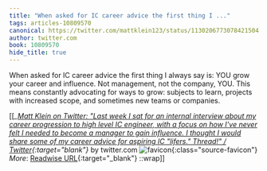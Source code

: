 ```yaml
---
title: "When asked for IC career advice the first thing I ..."
tags: articles-10809570
canonical: https://twitter.com/mattklein123/status/1130206773078421504
author: twitter.com
book: 10809570
hide_title: true
---
```


When asked for IC career advice the first thing I always say is: YOU grow your career and influence. Not management, not the company, YOU. This means constantly advocating for ways to grow: subjects to learn, projects with increased scope, and sometimes new teams or companies.


[[<cite>_[Matt Klein on Twitter: "Last week I sat for an internal interview about my career progression to high level IC engineer, with a focus on how I've never felt I needed to become a manager to gain influence. I thought I would share some of my career advice for aspiring IC "lifers." Thread!" / Twitter](https://twitter.com/mattklein123/status/1130206773078421504){:target="_blank"}_</cite> by twitter.com ![favicon](https://s2.googleusercontent.com/s2/favicons?domain=twitter.com){:class="source-favicon"}<br>
_More_: [Readwise URL](https://readwise.io/open/223622987){:target="_blank"}
::wrap]]